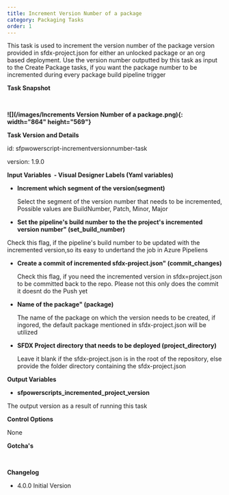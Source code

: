 ```yaml
---
title: Increment Version Number of a package
category: Packaging Tasks
order: 1
---
```


This task is used to increment the version number of the package version provided in sfdx-project.json for either an unlocked package or an org based deployment. Use the version number outputted by this task as input to the Create Package tasks, if you want the package number to be incremented during every package build pipeline trigger

**Task Snapshot**

&nbsp;

**![](/images/Increments Version Number of a package.png){: width="864" height="569"}**

**Task Version and Details**

id: sfpwowerscript-incrementversionnumber-task

version: 1.9.0

**Input Variables&nbsp; - Visual Designer Labels (Yaml variables)**

* **Increment which segment of the version(segment)**

  Select the segment of the version number that needs to be incremented, Possible values are BuildNumber, Patch, Minor, Major

* **Set the pipeline's build number to the the project's incremented version number" (set\_build\_number)**

Check this flag, if the pipeline's build number to be updated with the incremented version,so its easy to undertand the job in Azure Pipeliens

* **Create a commit of incremented sfdx-project.json" (commit\_changes)**

  Check this flag, if you need the incremented version in sfdx=project.json to be committed back to the repo. Please not this only does the commit it doesnt do the Push yet

* **Name of the package" (package)**

  The name of the package on which the version needs to be created, if ingored, the default package mentioned in sfdx-project.json will be utilized

* **SFDX Project directory that needs to be deployed (project\_directory)**

  Leave it blank if the sfdx-project.json is in the root of the repository, else provide the folder directory containing the sfdx-project.json

**Output Variables**

* **sfpowerscripts\_incremented\_project\_version**

The output version as a result of running this task

**Control Options**

None

**Gotcha's**

&nbsp;

**Changelog**

* 4\.0.0 Initial Version